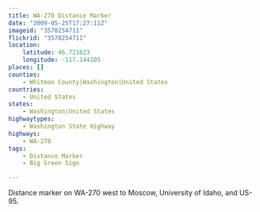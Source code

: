 ```yaml
---
title: WA-270 Distance Marker
date: "2009-05-25T17:27:11Z"
imageid: "3578254711"
flickrid: "3578254711"
location:
    latitude: 46.721623
    longitude: -117.144105
places: []
counties:
    - Whitman County|Washington|United States
countries:
    - United States
states:
    - Washington|United States
highwaytypes:
    - Washington State Highway
highways:
    - WA-270
tags:
    - Distance Marker
    - Big Green Sign

---
```

Distance marker on WA-270 west to Moscow, University of Idaho, and US-95.